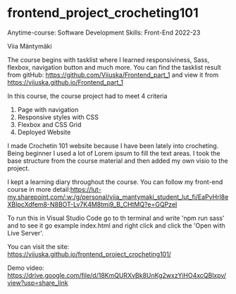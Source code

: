 # frontend_project_crocheting101

Anytime-course: Software Development Skills: Front-End 2022-23  

Viia Mäntymäki

The course begins with tasklist where I learned responsiviness, Sass, flexbox, navigation button and much more. You can find the tasklist result from gitHub: https://github.com/Viiuska/Frontend_part_1 and view it from https://viiuska.github.io/Frontend_part_1


In this course, the course project had to meet 4 criteria  
1. Page with navigation  
2. Responsive styles with CSS  
3. Flexbox and CSS Grid  
4. Deployed Website

I made Crochetin 101 website because I have been lately into crocheting. Being beginner I used a lot of Lorem ipsum to fill the text areas. I took the base structure from the course material and then added my own visio to the project.

I kept a learning diary throughout the course. You can follow my front-end course in more detail:https://lut-my.sharepoint.com/:w:/g/personal/viia_mantymaki_student_lut_fi/EaPyHrl8eXBIpcXdfem8-N8BOT-Lv7K4M8tmi9_B_CHtMQ?e=GQPzeI

To run this in Visual Studio Code go to th terminal and write 'npm run sass' and to see it go example index.html and right click and click the 'Open with Live Server'.

You can visit the site: https://viiuska.github.io/frontend_project_crocheting101/

Demo video: https://drive.google.com/file/d/18KmQURXvBk8UnKg2wxzYiHO4xcQBlxpv/view?usp=share_link
